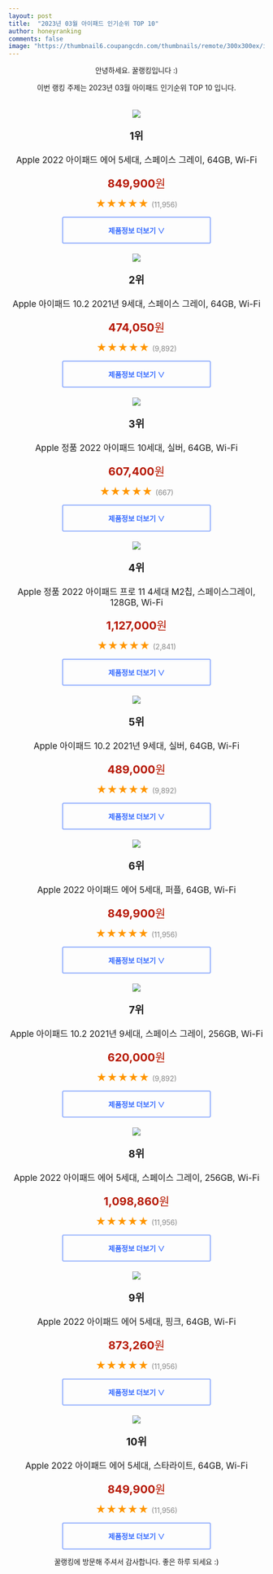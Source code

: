 ```yaml
---
layout: post
title:  "2023년 03월 아이패드 인기순위 TOP 10"
author: honeyranking
comments: false
image: "https://thumbnail6.coupangcdn.com/thumbnails/remote/300x300ex/image/retail/images/465847261455904-da166504-2455-4a12-9c43-6621df2b229c.jpg"
---
```

<p style="text-align: center;">안녕하세요. 꿀랭킹입니다 :)</p>
<p style="text-align: center;">이번 랭킹 주제는 2023년 03월 아이패드 인기순위 TOP 10 입니다.</p><center><img src="https://thumbnail6.coupangcdn.com/thumbnails/remote/300x300ex/image/retail/images/465847261455904-da166504-2455-4a12-9c43-6621df2b229c.jpg" style="margin-top:20px" /></center><p style="text-align: center; font-size: 20px"><b>1위</b></p><p style="text-align: center; font-size: 17px">Apple 2022 아이패드 에어 5세대, 스페이스 그레이, 64GB, Wi-Fi</p><p style="text-align: center;"><span style="color: #b61800; font-size: 22px;"><b>849,900</b>원</span></p><p style="text-align: center;"><span style="color: #ff9600; font-size: 20px;">★★★★★ </span><span style="color: #878787;">(11,956)</span></p><center><a href="https://link.coupang.com/a/SqzBa"><div style="font-size: 14px; display: inline-block; padding: 15px 90px; color: #346aff; border-radius: 2px; border: 1px solid #346aff; cursor: pointer;"><b>제품정보 더보기 &or;</b></div></a></center><center><img src="https://thumbnail8.coupangcdn.com/thumbnails/remote/300x300ex/image/retail/images/4797014531575232-4ec3c95e-9f16-49ee-8456-12f207febb9c.jpg" style="margin-top:20px" /></center><p style="text-align: center; font-size: 20px"><b>2위</b></p><p style="text-align: center; font-size: 17px">Apple 아이패드 10.2 2021년 9세대, 스페이스 그레이, 64GB, Wi-Fi</p><p style="text-align: center;"><span style="color: #b61800; font-size: 22px;"><b>474,050</b>원</span></p><p style="text-align: center;"><span style="color: #ff9600; font-size: 20px;">★★★★★ </span><span style="color: #878787;">(9,892)</span></p><center><a href="https://link.coupang.com/a/SqzBb"><div style="font-size: 14px; display: inline-block; padding: 15px 90px; color: #346aff; border-radius: 2px; border: 1px solid #346aff; cursor: pointer;"><b>제품정보 더보기 &or;</b></div></a></center><center><img src="https://thumbnail6.coupangcdn.com/thumbnails/remote/300x300ex/image/retail/images/2364977244277616-0434b7a1-7b5e-42cf-866c-78ffd8ab5a5d.jpg" style="margin-top:20px" /></center><p style="text-align: center; font-size: 20px"><b>3위</b></p><p style="text-align: center; font-size: 17px">Apple 정품 2022 아이패드 10세대, 실버, 64GB, Wi-Fi</p><p style="text-align: center;"><span style="color: #b61800; font-size: 22px;"><b>607,400</b>원</span></p><p style="text-align: center;"><span style="color: #ff9600; font-size: 20px;">★★★★★ </span><span style="color: #878787;">(667)</span></p><center><a href="https://link.coupang.com/a/SqzBc"><div style="font-size: 14px; display: inline-block; padding: 15px 90px; color: #346aff; border-radius: 2px; border: 1px solid #346aff; cursor: pointer;"><b>제품정보 더보기 &or;</b></div></a></center><center><img src="https://thumbnail9.coupangcdn.com/thumbnails/remote/300x300ex/image/retail/images/2357375067861117-98f5d372-f2c0-4914-8deb-1fe70e8df7d6.jpg" style="margin-top:20px" /></center><p style="text-align: center; font-size: 20px"><b>4위</b></p><p style="text-align: center; font-size: 17px">Apple 정품 2022 아이패드 프로 11 4세대 M2칩, 스페이스그레이, 128GB, Wi-Fi</p><p style="text-align: center;"><span style="color: #b61800; font-size: 22px;"><b>1,127,000</b>원</span></p><p style="text-align: center;"><span style="color: #ff9600; font-size: 20px;">★★★★★ </span><span style="color: #878787;">(2,841)</span></p><center><a href="https://link.coupang.com/a/SqzBd"><div style="font-size: 14px; display: inline-block; padding: 15px 90px; color: #346aff; border-radius: 2px; border: 1px solid #346aff; cursor: pointer;"><b>제품정보 더보기 &or;</b></div></a></center><center><img src="https://thumbnail10.coupangcdn.com/thumbnails/remote/300x300ex/image/retail/images/4796871067591335-4e9f160d-ff19-43c2-bb71-ddcb2f0e8b8b.jpg" style="margin-top:20px" /></center><p style="text-align: center; font-size: 20px"><b>5위</b></p><p style="text-align: center; font-size: 17px">Apple 아이패드 10.2 2021년 9세대, 실버, 64GB, Wi-Fi</p><p style="text-align: center;"><span style="color: #b61800; font-size: 22px;"><b>489,000</b>원</span></p><p style="text-align: center;"><span style="color: #ff9600; font-size: 20px;">★★★★★ </span><span style="color: #878787;">(9,892)</span></p><center><a href="https://link.coupang.com/a/SqzBe"><div style="font-size: 14px; display: inline-block; padding: 15px 90px; color: #346aff; border-radius: 2px; border: 1px solid #346aff; cursor: pointer;"><b>제품정보 더보기 &or;</b></div></a></center><center><img src="https://thumbnail8.coupangcdn.com/thumbnails/remote/300x300ex/image/retail/images/35417431042508-68b98ab6-7ea1-480d-ba7a-3ae088ff8013.jpg" style="margin-top:20px" /></center><p style="text-align: center; font-size: 20px"><b>6위</b></p><p style="text-align: center; font-size: 17px">Apple 2022 아이패드 에어 5세대, 퍼플, 64GB, Wi-Fi</p><p style="text-align: center;"><span style="color: #b61800; font-size: 22px;"><b>849,900</b>원</span></p><p style="text-align: center;"><span style="color: #ff9600; font-size: 20px;">★★★★★ </span><span style="color: #878787;">(11,956)</span></p><center><a href="https://link.coupang.com/a/SqzBf"><div style="font-size: 14px; display: inline-block; padding: 15px 90px; color: #346aff; border-radius: 2px; border: 1px solid #346aff; cursor: pointer;"><b>제품정보 더보기 &or;</b></div></a></center><center><img src="https://thumbnail10.coupangcdn.com/thumbnails/remote/300x300ex/image/retail/images/4796763476891547-7e9f43bd-d1b2-44bd-9ded-fafe253658cc.jpg" style="margin-top:20px" /></center><p style="text-align: center; font-size: 20px"><b>7위</b></p><p style="text-align: center; font-size: 17px">Apple 아이패드 10.2 2021년 9세대, 스페이스 그레이, 256GB, Wi-Fi</p><p style="text-align: center;"><span style="color: #b61800; font-size: 22px;"><b>620,000</b>원</span></p><p style="text-align: center;"><span style="color: #ff9600; font-size: 20px;">★★★★★ </span><span style="color: #878787;">(9,892)</span></p><center><a href="https://link.coupang.com/a/SqzBg"><div style="font-size: 14px; display: inline-block; padding: 15px 90px; color: #346aff; border-radius: 2px; border: 1px solid #346aff; cursor: pointer;"><b>제품정보 더보기 &or;</b></div></a></center><center><img src="https://thumbnail6.coupangcdn.com/thumbnails/remote/300x300ex/image/retail/images/35475266373805-afcf14ce-1c63-4e03-b5e1-92a311ee5777.jpg" style="margin-top:20px" /></center><p style="text-align: center; font-size: 20px"><b>8위</b></p><p style="text-align: center; font-size: 17px">Apple 2022 아이패드 에어 5세대, 스페이스 그레이, 256GB, Wi-Fi</p><p style="text-align: center;"><span style="color: #b61800; font-size: 22px;"><b>1,098,860</b>원</span></p><p style="text-align: center;"><span style="color: #ff9600; font-size: 20px;">★★★★★ </span><span style="color: #878787;">(11,956)</span></p><center><a href="https://link.coupang.com/a/SqzBi"><div style="font-size: 14px; display: inline-block; padding: 15px 90px; color: #346aff; border-radius: 2px; border: 1px solid #346aff; cursor: pointer;"><b>제품정보 더보기 &or;</b></div></a></center><center><img src="https://thumbnail7.coupangcdn.com/thumbnails/remote/300x300ex/image/retail/images/466223890272280-196e0b99-5a5b-44c0-be6d-6ee54bae41b5.jpg" style="margin-top:20px" /></center><p style="text-align: center; font-size: 20px"><b>9위</b></p><p style="text-align: center; font-size: 17px">Apple 2022 아이패드 에어 5세대, 핑크, 64GB, Wi-Fi</p><p style="text-align: center;"><span style="color: #b61800; font-size: 22px;"><b>873,260</b>원</span></p><p style="text-align: center;"><span style="color: #ff9600; font-size: 20px;">★★★★★ </span><span style="color: #878787;">(11,956)</span></p><center><a href="https://link.coupang.com/a/SqzBk"><div style="font-size: 14px; display: inline-block; padding: 15px 90px; color: #346aff; border-radius: 2px; border: 1px solid #346aff; cursor: pointer;"><b>제품정보 더보기 &or;</b></div></a></center><center><img src="https://thumbnail8.coupangcdn.com/thumbnails/remote/300x300ex/image/retail/images/463533636729310-fd8730d5-423f-47f9-9ea2-2c73f45e00c6.jpg" style="margin-top:20px" /></center><p style="text-align: center; font-size: 20px"><b>10위</b></p><p style="text-align: center; font-size: 17px">Apple 2022 아이패드 에어 5세대, 스타라이트, 64GB, Wi-Fi</p><p style="text-align: center;"><span style="color: #b61800; font-size: 22px;"><b>849,900</b>원</span></p><p style="text-align: center;"><span style="color: #ff9600; font-size: 20px;">★★★★★ </span><span style="color: #878787;">(11,956)</span></p><center><a href="https://link.coupang.com/a/SqzBl"><div style="font-size: 14px; display: inline-block; padding: 15px 90px; color: #346aff; border-radius: 2px; border: 1px solid #346aff; cursor: pointer;"><b>제품정보 더보기 &or;</b></div></a></center><p style="text-align: center;">꿀랭킹에 방문해 주셔서 감사합니다. 좋은 하루 되세요 :)</p>